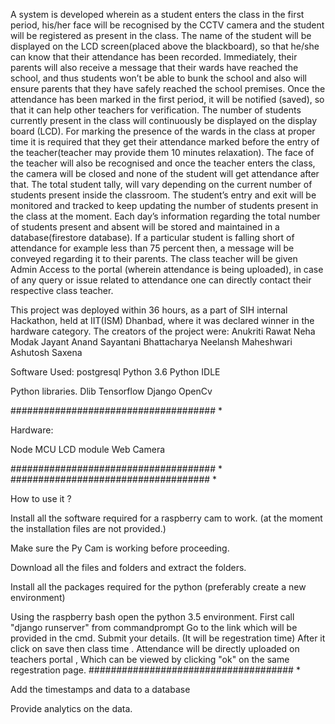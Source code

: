 A system is developed wherein as a student enters the class in the first period, his/her face will be recognised by the CCTV camera and the student will be registered as present in the class. The name of the student will be displayed on the LCD screen(placed above the blackboard), so that he/she can know that their attendance has been recorded. Immediately, their parents will also receive a message that their wards have reached the school, and thus students won’t be able to bunk the school and also will ensure parents that they have safely reached the school premises. Once the attendance has been marked in the first period, it will be notified (saved), so that it can help other teachers for verification. The number of students currently present in the class will continuously be displayed on the display board (LCD). For marking the presence of the wards in the class at proper time it is required that they get their attendance marked before the entry of the teacher(teacher may provide them 10 minutes relaxation). The face of the teacher will also be recognised and once the teacher enters the class, the camera will be closed and none of the student will get attendance after that. The total student tally, will vary depending on the current number of students present inside the classroom. The student’s entry and exit will be monitored and tracked to keep updating the number of students present in the class at the moment. Each day’s information regarding the total number of students present and absent will be stored and maintained in a database(firestore database). If a particular student is falling short of attendance for example less than 75 percent then, a message will be conveyed regarding it to their parents. The class teacher will be given Admin Access to the portal (wherein attendance is being uploaded), in case of any query or issue related to attendance one can directly contact their respective class teacher.

This project was deployed within 36 hours, as a part of SIH internal Hackathon, held at IIT(ISM) Dhanbad, where it was declared winner in the hardware category. The creators of the project were: Anukriti Rawat Neha Modak Jayant Anand Sayantani Bhattacharya Neelansh Maheshwari Ashutosh Saxena





Software Used:
postgresql
Python 3.6
Python IDLE

Python libraries.
Dlib
Tensorflow
Django
OpenCv

##################################### *

Hardware:

Node MCU
LCD module
Web Camera

##################################### *
#################################### *

How to use it ?

Install all the software required for a raspberry cam to work. (at the moment the installation files are not provided.)

Make sure the Py Cam is working before proceeding.

Download all the files and folders and extract the folders.

Install all the packages required for the python (preferably create a new environment)

Using the raspberry bash open the python 3.5 environment.
First call "django runserver"  from commandprompt
Go to the link which will be provided in the cmd.
Submit your details. (It will be regestration time)
After it click on save then  class time .
Attendance will be directly uploaded on teachers portal , Which can be viewed by clicking "ok" on the same regestration page.
##################################### *


Add the timestamps and data to a database

Provide analytics on the data.
